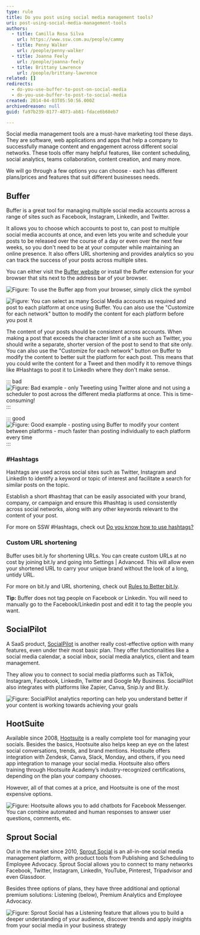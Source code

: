 ```yaml
---
type: rule
title: Do you post using social media management tools?
uri: post-using-social-media-management-tools
authors:
  - title: Camilla Rosa Silva
    url: https://www.ssw.com.au/people/cammy
  - title: Penny Walker
    url: /people/penny-walker
  - title: Joanna Feely
    url: /people/joanna-feely
  - title: Brittany Lawrence
    url: /people/brittany-lawrence
related: []
redirects:
  - do-you-use-buffer-to-post-on-social-media
  - do-you-use-buffer-to-post-to-social-media
created: 2014-04-03T05:50:56.000Z
archivedreason: null
guid: fa97b239-8177-4073-ab81-fdace6b68eb7

---
```


Social media management tools are a must-have marketing tool these days. They are software, web applications and apps that help a company to successfully manage content and engagement across different social networks. These tools offer many helpful features, like content scheduling, social analytics, teams collaboration, content creation, and many more.

We will go through a few options you can choose - each has different plans/prices and features that suit different businesses needs.

<!--endintro-->

## Buffer

Buffer is a great tool for managing multiple social media accounts across a range of sites such as Facebook, Instagram, LinkedIn, and Twitter. 

It allows you to choose which accounts to post to, can post to multiple social media accounts at once, and even lets you write and schedule your posts to be released over the course of a day or even over the next few weeks, so you don't need to be at your computer while maintaining an online presence. It also offers URL shortening and provides analytics so you can track the success of your posts across multiple sites.

You can either visit the [Buffer website](https://buffer.com/) or install the Buffer extension for your browser that sits next to the address bar of your browser.

![Figure: To use the Buffer app from your browser, simply click the symbol](buffer-browser-extension.jpg)

![Figure: You can select as many Social Media accounts as required and post to each platform at once using Buffer. You can also use the "Customize for each network" button to modify the content for each platform before you post it](post-example.png)

The content of your posts should be consistent across accounts. When making a post that exceeds the character limit of a site such as Twitter, you should write a separate, shorter version of the post to send to that site only. You can also use the "Customize for each network" button on Buffer to modify the content to better suit the platform for each post. This means that you could write the content for a Tweet and then modify it to remove things like #Hashtags to post it to LinkedIn where they don't make sense.

::: bad
![Figure: Bad example - only Tweeting using Twitter alone and not using a scheduler to post across the different media platforms at once. This is time-consuming!](tweet-example.jpg) 
:::

::: good
![Figure: Good example - posting using Buffer to modify your content between platforms - much faster than posting individually to each platform every time](Buffer2.jpg)
:::

### \#Hashtags

Hashtags are used across social sites such as Twitter, Instagram and LinkedIn to identify a keyword or topic of interest and facilitate a search for similar posts on the topic.

Establish a short \#hashtag that can be easily associated with your brand, company, or campaign and ensure this #hashtag is used consistently across social networks, along with any other keywords relevant to the content of your post.

For more on SSW \#Hashtags, check out [Do you know how to use hashtags?](/do-you-know-to-use-hash-tags)

### Custom URL shortening

Buffer uses bit.ly for shortening URLs. You can create custom URLs at no cost by joining bit.ly and going into Settings | Advanced. This will allow even your shortened URL to carry your unique brand without the look of a long, untidy URL.

For more on bit.ly and URL shortening, check out [Rules to Better bit.ly](/rules-to-better-bit-ly).

**Tip:** Buffer does not tag people on Facebook or Linkedin. You will need to manually go to the Facebook/Linkedin post and edit it to tag the people you want.

## SocialPilot

A SaaS product, [SocialPilot](https://www.socialpilot.co/) is another really cost-effective option with many features, even under their most basic plan. They offer functionalities like a social media calendar, a social inbox, social media analytics, client and team management.

They allow you to connect to social media platforms such as TikTok, Instagram, Facebook, LinkedIn, Twitter and Google My Business. SocialPilot also integrates with platforms like Zapier, Canva, Snip.ly and Bit.ly.

![Figure: SocialPilot analytics reporting can help you understand better if your content is working towards achieving your goals](linkedin-analytics-social-pilot.png)

## HootSuite

Available since 2008, [Hootsuite](https://www.hootsuite.com/) is a really complete tool for managing your socials. Besides the basics, Hootsuite also helps keep an eye on the latest social conversations, trends, and brand mentions. Hootsuite offers integration with Zendesk, Canva, Slack, Monday, and others, if you need app integration to manage your social media. Hootsuite also offers training through Hootsuite Academy’s industry-recognized certifications, depending on the plan your company chooses.

However, all of that comes at a price, and Hootsuite is one of the most expensive options.

![Figure: Hootsuite allows you to add chatbots for Facebook Messenger. You can combine automated and human responses to answer user questions, comments, etc.](https://app-directory.s3.amazonaws.com/portal/images/streamchat-basic-screenshot1.jpg)

## Sprout Social

Out in the market since 2010, [Sprout Social](https://sproutsocial.com/) is an all-in-one social media management platform, with product tools from Publishing and Scheduling to Employee Advocacy. Sprout Social allows you to connect to many networks Facebook, Twitter, Instagram, LinkedIn, YouTube, Pinterest, Tripadvisor and even Glassdoor.

Besides three options of plans, they have three additional and optional premium solutions: Listening (below), Premium Analytics and Employee Advocacy.

![Figure: Sprout Social has a Listening feature that allows you to build a deeper understanding of your audience, discover trends and apply insights from your social media in your business strategy](https://media.sproutsocial.com/uploads/PI_Listening_Competitive_Analysis_Performance_1000w.png)
